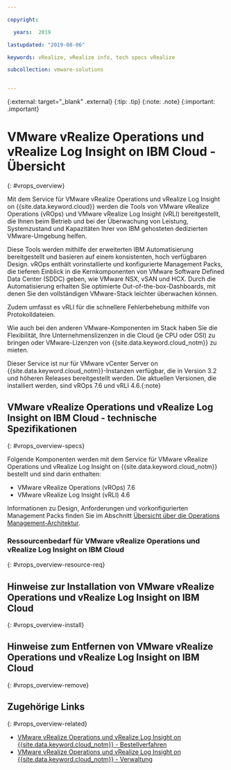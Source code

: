 ```yaml
---

copyright:

  years:  2019

lastupdated: "2019-08-06"

keywords: vRealize, vRealize info, tech specs vRealize

subcollection: vmware-solutions


---
```


{:external: target="_blank" .external}
{:tip: .tip}
{:note: .note}
{:important: .important}

# VMware vRealize Operations und vRealize Log Insight on IBM Cloud - Übersicht
{: #vrops_overview}

Mit dem Service für VMware vRealize Operations und vRealize Log Insight on {{site.data.keyword.cloud}} werden die Tools von VMware vRealize Operations (vROps) und VMware vRealize Log Insight (vRLI) bereitgestellt, die Ihnen beim Betrieb und bei der Überwachung von Leistung, Systemzustand und Kapazitäten Ihrer von IBM gehosteten dedizierten VMware-Umgebung helfen.

Diese Tools werden mithilfe der erweiterten IBM Automatisierung bereitgestellt und basieren auf einem konsistenten, hoch verfügbaren Design. vROps enthält vorinstallierte und konfigurierte Management Packs, die tieferen Einblick in die Kernkomponenten von VMware Software Defined Data Center (SDDC) geben, wie VMware NSX, vSAN und HCX. Durch die Automatisierung erhalten Sie optimierte Out-of-the-box-Dashboards, mit denen Sie den vollständigen VMware-Stack leichter überwachen können.

Zudem umfasst es vRLI für die schnellere Fehlerbehebung mithilfe von Protokolldateien.

Wie auch bei den anderen VMware-Komponenten im Stack haben Sie die Flexibilität, Ihre Unternehmenslizenzen in die Cloud (je CPU oder OSI) zu bringen oder VMware-Lizenzen von {{site.data.keyword.cloud_notm}} zu mieten.

Dieser Service ist nur für VMware vCenter Server on {{site.data.keyword.cloud_notm}}-Instanzen verfügbar, die in Version 3.2 und höheren Releases bereitgestellt werden. Die aktuellen Versionen, die installiert werden, sind vROps 7.6 und vRLI 4.6.{:note}

## VMware vRealize Operations und vRealize Log Insight on IBM Cloud - technische Spezifikationen
{: #vrops_overview-specs}

Folgende Komponenten werden mit dem Service für VMware vRealize Operations und vRealize Log Insight on {{site.data.keyword.cloud_notm}} bestellt und sind darin enthalten:
* VMware vRealize Operations (vROps) 7.6
* VMware vRealize Log Insight (vRLI) 4.6

Informationen zu Design, Anforderungen und vorkonfigurierten Management Packs finden Sie im Abschnitt [Übersicht über die Operations Management-Architektur](/docs/services/vmwaresolutions/services?topic=vmware-solutions-opsmgmt-arch).

### Ressourcenbedarf für VMware vRealize Operations und vRealize Log Insight on IBM Cloud
{: #vrops_overview-resource-req}


## Hinweise zur Installation von VMware vRealize Operations und vRealize Log Insight on IBM Cloud
{: #vrops_overview-install}


## Hinweise zum Entfernen von VMware vRealize Operations und vRealize Log Insight on IBM Cloud
{: #vrops_overview-remove}


## Zugehörige Links
{: #vrops_overview-related}

* [VMware vRealize Operations und vRealize Log Insight on {{site.data.keyword.cloud_notm}} - Bestellverfahren](/docs/services/vmwaresolutions/services?topic=vmware-solutions-vrops_ordering)
* [VMware vRealize Operations und vRealize Log Insight on {{site.data.keyword.cloud_notm}} - Verwaltung](/docs/services/vmwaresolutions/services?topic=vmware-solutions-managing_vrops)
